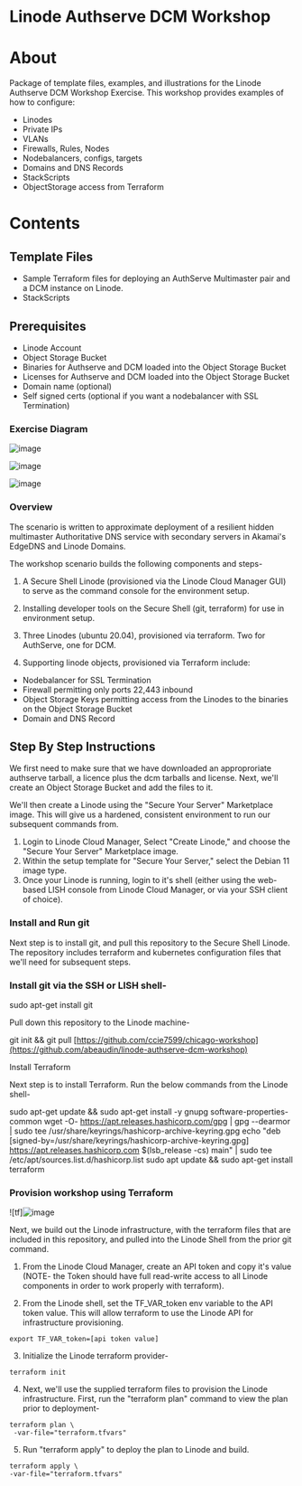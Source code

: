 # Linode Authserve DCM Workshop
# About
Package of template files, examples, and illustrations for the Linode Authserve DCM Workshop Exercise.
This workshop provides examples of how to configure:
- Linodes
- Private IPs
- VLANs
- Firewalls, Rules, Nodes
- Nodebalancers, configs, targets
- Domains and DNS Records
- StackScripts
- ObjectStorage access from Terraform
# Contents
## Template Files
- Sample Terraform files for deploying an AuthServe Multimaster pair and a DCM instance on Linode.
- StackScripts

## Prerequisites
- Linode Account
- Object Storage Bucket
- Binaries for Authserve and DCM loaded into the Object Storage Bucket
- Licenses for Authserve and DCM loaded into the Object Storage Bucket
- Domain name (optional)
- Self signed certs (optional if you want a nodebalancer with SSL Termination)

### Exercise Diagram
![image](https://user-images.githubusercontent.com/7717493/192870451-33937f5f-3edf-4326-951b-0cfe23a85fbc.png)

![image](https://user-images.githubusercontent.com/7717493/192870644-2b460da8-0fdb-47a1-8406-c2671eb7db48.png)

![image](https://user-images.githubusercontent.com/7717493/192870831-2f66fa1d-911a-455a-9ea4-47f07f20e9c8.png)


### Overview
The scenario is written to approximate deployment of a resilient hidden multimaster Authoritative DNS service with secondary servers in Akamai's EdgeDNS and Linode Domains.

The workshop scenario builds the following components and steps-

1. A Secure Shell Linode (provisioned via the Linode Cloud Manager GUI) to serve as the command console for the environment setup.

2. Installing developer tools on the Secure Shell (git, terraform) for use in environment setup.

3. Three Linodes (ubuntu 20.04), provisioned via terraform. Two for AuthServe, one for DCM. 

4. Supporting linode objects, provisioned via Terraform include:
- Nodebalancer for SSL Termination
- Firewall permitting only ports 22,443 inbound
- Object Storage Keys permitting access from the Linodes to the binaries on the Object Storage Bucket
- Domain and DNS Record

## Step By Step Instructions

We first need to make sure that we have downloaded an approproriate authserve tarball, a licence plus the dcm tarballs and license.
Next, we'll create an Object Storage Bucket and add the files to it.


We'll then create a Linode using the "Secure Your Server" Marketplace image. This will give us a hardened, consistent environment to run our subsequent commands from.

1. Login to Linode Cloud Manager, Select "Create Linode," and choose the "Secure Your Server" Marketplace image.
2. Within the setup template for "Secure Your Server," select the Debian 11 image type.
3. Once your Linode is running, login to it's shell (either using the web-based LISH console from Linode Cloud Manager, or via your SSH client of choice).

### Install and Run git
Next step is to install git, and pull this repository to the Secure Shell Linode. The repository includes terraform and kubernetes configuration files that we'll need for subsequent steps.

### Install git via the SSH or LISH shell-
sudo apt-get install git

Pull down this repository to the Linode machine-

git init && git pull [https://github.com/ccie7599/chicago-workshop](https://github.com/abeaudin/linode-authserve-dcm-workshop)

Install Terraform

Next step is to install Terraform. Run the below commands from the Linode shell-

sudo apt-get update && sudo apt-get install -y gnupg software-properties-common
wget -O- https://apt.releases.hashicorp.com/gpg | gpg --dearmor | sudo tee /usr/share/keyrings/hashicorp-archive-keyring.gpg
echo "deb [signed-by=/usr/share/keyrings/hashicorp-archive-keyring.gpg] https://apt.releases.hashicorp.com $(lsb_release -cs) main" | sudo tee /etc/apt/sources.list.d/hashicorp.list
sudo apt update && sudo apt-get install terraform

### Provision workshop using Terraform
![tf]![image](https://user-images.githubusercontent.com/7717493/192897377-f8e3ff55-9d8e-4da6-bb7b-4297a52444bc.png)

Next, we build out the Linode infrastructure, with the terraform files that are included in this repository, and pulled into the Linode Shell from the prior git command.

1. From the Linode Cloud Manager, create an API token and copy it's value (NOTE- the Token should have full read-write access to all Linode components in order to work properly with terraform).

2. From the Linode shell, set the TF_VAR_token env variable to the API token value. This will allow terraform to use the Linode API for infrastructure provisioning.
```
export TF_VAR_token=[api token value]
```
3. Initialize the Linode terraform provider-
```
terraform init 
```
4. Next, we'll use the supplied terraform files to provision the Linode infrastructure. First, run the "terraform plan" command to view the plan prior to deployment-
```
terraform plan \
 -var-file="terraform.tfvars"
 ```
 5. Run "terraform apply" to deploy the plan to Linode and build.
 ```
 terraform apply \
 -var-file="terraform.tfvars"
 ```
